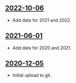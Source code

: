 ## [2022-10-06](https://github.com/faktaoklimatu/graphics/blob/e307df32941bae2aa77ddaeffb966245a56dfc5a/data-visualization/infographics/climate-indicators/world/co2-concentration-in-800-000-years/cs-koncentrace-co2.ai)

- Add data for 2021 and 2022.

## [2021-06-01](https://github.com/faktaoklimatu/graphics/blob/e4c857112c0cc00523545353d556aed49ae7211b/data-visualization/climate-indicators/world/co2-concentration-in-800-000-years/cs-koncentrace-co2.ai)

- Add data for 2020 and 2021.

## [2020-12-05](https://github.com/faktaoklimatu/graphics/blob/727f21105d468e2396f5c0a82312c8429c850442/Data%20visualization/Climate%20indicators/World/CO2%20concentration%20in%20800%20000%20years/cs-koncentrace-co2.ai)

- Initial upload to git.


